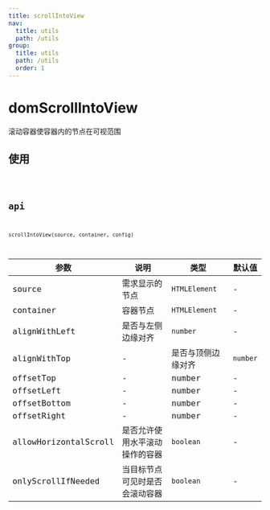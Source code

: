 ```yaml
---
title: scrollIntoView
nav:
  title: utils
  path: /utils
group:
  title: utils
  path: /utils
  order: 1
---
```

# domScrollIntoView

滚动容器使容器内的节点在可视范围

## 使用

<code hideActions='["CSB", "EXTERNAL"]' src="./demo/index.jsx" />

## api
`scrollIntoView(source, container, config)`

| 参数 | 说明 | 类型 | 默认值 |
| --- | --- | --- | --- |
| source | 需求显示的节点 | `HTMLElement` | - |
| container | 容器节点 | `HTMLElement` | - |
| alignWithLeft | 是否与左侧边缘对齐 | `number` | - |
| alignWithTop | - | 是否与顶侧边缘对齐 | `number` |
| offsetTop | - | number | - |
| offsetLeft | - | number | - |
| offsetBottom | - | number | - |
| offsetRight | - | number | - |
| allowHorizontalScroll | 是否允许使用水平滚动操作的容器 | `boolean` | - |
| onlyScrollIfNeeded | 当目标节点可见时是否会滚动容器 | `boolean` | - |
